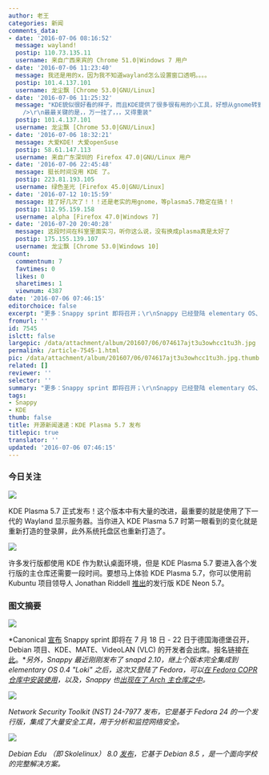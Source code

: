 ```yaml
---
author: 老王
categories: 新闻
comments_data:
- date: '2016-07-06 08:16:52'
  message: wayland!
  postip: 110.73.135.11
  username: 来自广西来宾的 Chrome 51.0|Windows 7 用户
- date: '2016-07-06 11:23:40'
  message: 我还是用的x，因为我不知道wayland怎么设置窗口透明。。。。
  postip: 101.4.137.101
  username: 龙尘飘 [Chrome 53.0|GNU/Linux]
- date: '2016-07-06 11:25:32'
  message: "KDE貌似很好看的样子，而且KDE提供了很多很有用的小工具，好想从gnome转到KDE啊，不过才找到一个mac-like的主题，不舍得啊。。。<br
    />\r\n最最关键的是，，万一挂了，，，又得重装"
  postip: 101.4.137.101
  username: 龙尘飘 [Chrome 53.0|GNU/Linux]
- date: '2016-07-06 18:32:21'
  message: 大爱KDE! 大爱openSuse
  postip: 58.61.147.113
  username: 来自广东深圳的 Firefox 47.0|GNU/Linux 用户
- date: '2016-07-06 22:45:48'
  message: 挺长时间没用 KDE 了。
  postip: 223.81.193.105
  username: 绿色圣光 [Firefox 45.0|GNU/Linux]
- date: '2016-07-12 10:15:59'
  message: 挂了好几次了！！！还是老实的用gnome，等plasma5.7稳定在搞！！
  postip: 112.95.159.158
  username: alpha [Firefox 47.0|Windows 7]
- date: '2016-07-20 20:40:28'
  message: 这段时间在科室里面实习，听你这么说，没有换成plasma真是太好了
  postip: 175.155.139.107
  username: 龙尘飘 [Chrome 53.0|Windows 10]
count:
  commentnum: 7
  favtimes: 0
  likes: 0
  sharetimes: 1
  viewnum: 4387
date: '2016-07-06 07:46:15'
editorchoice: false
excerpt: "更多：Snappy sprint 即将召开；\r\nSnappy 已经登陆 elementary OS、Fedora COPR、Arch 主仓库。"
fromurl: ''
id: 7545
islctt: false
largepic: /data/attachment/album/201607/06/074617ajt3u3owhcc1tu3h.jpg
permalink: /article-7545-1.html
pic: /data/attachment/album/201607/06/074617ajt3u3owhcc1tu3h.jpg.thumb.jpg
related: []
reviewer: ''
selector: ''
summary: "更多：Snappy sprint 即将召开；\r\nSnappy 已经登陆 elementary OS、Fedora COPR、Arch 主仓库。"
tags:
- Snappy
- KDE
thumb: false
title: 开源新闻速递：KDE Plasma 5.7 发布
titlepic: true
translator: ''
updated: '2016-07-06 07:46:15'
---
```


### 今日关注


![](/data/attachment/album/201607/06/074617ajt3u3owhcc1tu3h.jpg)


KDE Plasma 5.7 正式发布！这个版本中有大量的改进，最重要的就是使用了下一代的 Wayland 显示服务器。当你进入 KDE Plasma 5.7 时第一眼看到的变化就是重新打造的登录屏，此外系统托盘区也重新打造了。


![](/data/attachment/album/201607/06/074618kdtfm5v9ba4d9u9m.jpg)


许多发行版都使用 KDE 作为默认桌面环境，但是 KDE Plasma 5.7 要进入各个发行版的主仓库还需要一段时间。要想马上体验 KDE Plasma 5.7，你可以使用前 Kubuntu 项目领导人 Jonathan Riddell [推出](http://jriddell.org/2016/07/05/kde-neon-5-7/)的发行版 KDE Neon 5.7。


### 图文摘要


![](/data/attachment/album/201607/06/071403z22u3xp2rmum26xp.jpg)


*Canonical [宣布](https://developer.ubuntu.com/en/blog/2016/07/04/shaping-universal-snaps/) Snappy sprint 即将在 7 月 18 日 - 22 日于德国海德堡召开，Debian 项目、KDE、MATE、VideoLAN (VLC) 的开发者会出席。报名链接[在此](https://docs.google.com/forms/d/1sBovCdRb8oKCEVvA69mHX2Ty1RPxxrN3REj6RiRaBCs/viewform)。**另外，Snappy 最近刚刚发布了 snapd 2.10，继上个版本完全集成到 elementary OS 0.4 "Loki" 之后，这次又登陆了 Fedora，可以[在 Fedora COPR 仓库中安装使用](http://www.zygoon.pl/2016/07/snapd-2010-released-to-fedora-copr.html)，以及，Snappy 也[出现在了 Arch 主仓库之中](http://www.zygoon.pl/2016/07/snappy-in-arch-moved-to-community-repo.html)。*


![](/data/attachment/album/201607/06/072840x1zuujfbo4uwwwvg.jpg)


*Network Security Toolkit (NST) 24-7977 发布，它是基于 Fedora 24 的一个发行版，集成了大量安全工具，用于分析和监控网络安全。*


![](/data/attachment/album/201607/06/073201x8s8b7cbjyo7jgbr.jpg)


*Debian Edu （即 Skolelinux） 8.0 [发布](https://www.debian.org/News/2016/20160702)，它基于 Debian 8.5 ，是一个面向学校的完整解决方案。*